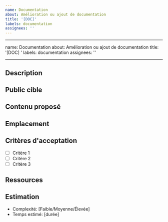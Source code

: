 ```yaml
---
name: Documentation
about: Amélioration ou ajout de documentation
title: '[DOC]'
labels: documentation
assignees: ''
---
```


---

name: Documentation
about: Amélioration ou ajout de documentation
title: '[DOC] '
labels: documentation
assignees: ''

---

## Description

<!-- Quelle documentation doit être créée ou améliorée? -->

## Public cible

<!-- À qui s'adresse cette documentation? -->

## Contenu proposé

<!-- Aperçu du contenu à inclure -->

## Emplacement

<!-- Où cette documentation devrait-elle être placée? -->

## Critères d'acceptation

- [ ] Critère 1
- [ ] Critère 2
- [ ] Critère 3

## Ressources

<!-- Liens vers des ressources existantes, références, etc. -->

## Estimation

- Complexité: [Faible/Moyenne/Élevée]
- Temps estimé: [durée]
